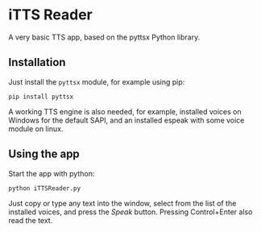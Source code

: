 iTTS Reader
===========

A very basic TTS app, based on the pyttsx Python library.

## Installation

Just install the `pyttsx` module, for example using pip:

```shell
pip install pyttsx
```

A working TTS engine is also needed, for example, installed voices on Windows for the default SAPI, and an installed espeak with some voice module on linux.

## Using the app

Start the app with python:

```shell
python iTTSReader.py
```

Just copy or type any text into the window, select from the list of the installed voices, and press the _Speak_ button. Pressing Control+Enter also read the text.


